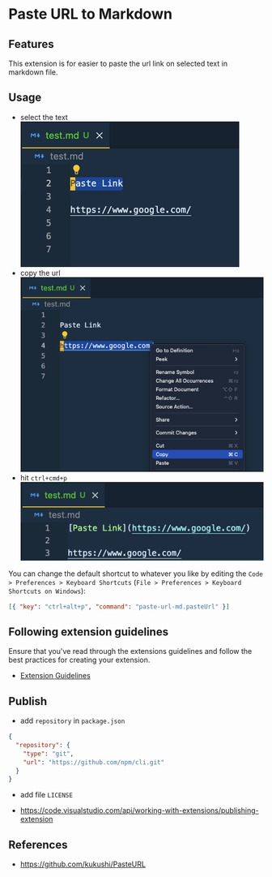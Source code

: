 # Paste URL to Markdown

## Features

This extension is for easier to paste the url link on selected text in markdown file.

## Usage

- select the text
  ![](img/2022-08-08-16-31-10.png)
- copy the url
  ![](img/2022-08-08-16-32-12.png)
- hit `ctrl+cmd+p`
  ![](img/2022-08-08-16-33-31.png)

You can change the default shortcut to whatever you like by editing the `Code > Preferences > Keyboard Shortcuts` (`File > Preferences > Keyboard Shortcuts on Windows`):

```json
[{ "key": "ctrl+alt+p", "command": "paste-url-md.pasteUrl" }]
```

## Following extension guidelines

Ensure that you've read through the extensions guidelines and follow the best practices for creating your extension.

- [Extension Guidelines](https://code.visualstudio.com/api/references/extension-guidelines)

## Publish

- add `repository` in `package.json`

```json
{
  "repository": {
    "type": "git",
    "url": "https://github.com/npm/cli.git"
  }
}
```

- add file `LICENSE`

- https://code.visualstudio.com/api/working-with-extensions/publishing-extension

## References

- https://github.com/kukushi/PasteURL
